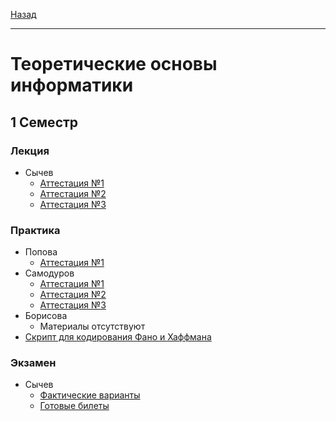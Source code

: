 [Назад](../../README.md)
***
# Теоретические основы информатики
## 1 Семестр
### Лекция
+ Сычев
  + [Аттестация №1](sychev/toinf-th-att-1-fact.md)
  + [Аттестация №2](sychev/toinf-th-att-2-fact.md)
  + [Аттестация №3](sychev/toinf-th-att-3-fact.md)
### Практика
+ Попова
  + [Аттестация №1](popova/toinf-pr-att-1-fact.md)
+ Самодуров
  + [Аттестация №1](samodurov/toinf-pr-att-1-fact.md)
  + [Аттестация №2](samodurov/toinf-pr-att-2-fact.md)
  + [Аттестация №3](samodurov/toinf-pr-att-3-fact.md)
+ Борисова
  + Материалы отсутствуют
+ [Скрипт для кодирования Фано и Хаффмана](script.cpp)

### Экзамен
+ Сычев
  + [Фактические варианты](sychev/toinf-th-exam-fact.md)
  + [Готовые билеты](sychev/toinf-th-exam-tickets.md)
